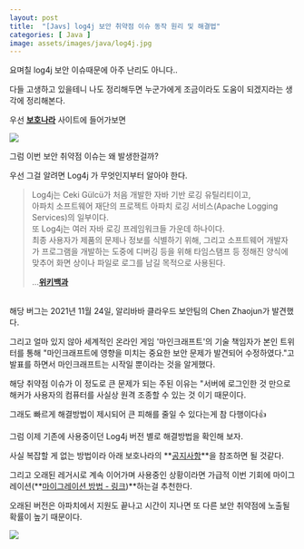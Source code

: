 ```yaml
---
layout: post
title:  "[Javs] log4j 보안 취약점 이슈 동작 원리 및 해결법"
categories: [ Java ]
image: assets/images/java/log4j.jpg
---
```


요며칠 log4j 보안 이슈때문에 아주 난리도 아니다..

다들 고생하고 있을테니 나도 정리해두면 누군가에게 조금이라도 도움이 되겠지라는 생각에 정리해본다.

우선 **[보호나라](https://www.boho.or.kr/data/secNoticeView.do?bulletin_writing_sequence=36389)** 사이트에 들어가보면

![](https://velog.velcdn.com/images/clothes/post/abaad36c-3c0d-4e86-8f88-e99cd9e54b7b/image.png)

그럼 이번 보안 취약점 이슈는 왜 발생한걸까?

우선 그걸 알려면 Log4j 가 무엇인지부터 알아야 한다.

> Log4j는 Ceki Gülcü가 처음 개발한 자바 기반 로깅 유틸리티이고,  
> 아파치 소프트웨어 재단의 프로젝트 아파치 로깅 서비스(Apache Logging Services)의 일부이다.  
> 또 Log4j는 여러 자바 로깅 프레임워크들 가운데 하나이다.  
> 최종 사용자가 제품의 문제나 정보를 식별하기 위해, 그리고 소프트웨어 개발자가 프로그램을 개발하는 도중에 디버깅 등을 위해 타임스탬프 등 정해진 양식에 맞추어 화면 상이나 파일로 로그를 남길 목적으로 사용된다.  
>   
> ...**[위키백과](https://ko.wikipedia.org/wiki/Log4j)**

<br>
해당 버그는 2021년 11월 24일, 알리바바 클라우드 보안팀의 Chen Zhaojun가 발견했다.

그리고 얼마 있지 않아 세계적인 온라인 게임 '마인크래프트'의 기술 책임자가 본인 트위터를 통해 "마인크래프트에 영향을 미치는 중요한 보안 문제가 발견되어 수정하였다."고 발표를 하면서 마인크래프트는 시작일 뿐이라는 것을 알게했다.

해당 취약점 이슈가 이 정도로 큰 문제가 되는 주된 이유는 "서버에 로그인한 것 만으로 해커가 사용자의 컴퓨터를 사실상 원격 조종할 수 있는 것 이기 때문이다.

그래도 빠르게 해결방법이 제시되어 큰 피해를 줄일 수 있다는게 참 다행이다👍

그럼 이제 기존에 사용중이던 Log4j 버전 별로 해결방법을 확인해 보자.

사실 복잡할 게 없는 방법이라 아래 보호나라의 **[공지사항](https://www.boho.or.kr/data/secNoticeView.do?bulletin_writing_sequence=36389)**을 참조하면 될 것같다.

그리고 오래된 레거시로 계속 이어가며 사용중인 상황이라면 가급적 이번 기회에 마이그레이션(**[마이그레이션 방법 - 링크](https://coding-plant.tistory.com/59))**하는걸 추천한다.

오래된 버전은 아파치에서 지원도 끝나고 시간이 지나면 또 다른 보안 취약점에 노출될 확률이 높기 때문이다.

![](https://velog.velcdn.com/images/clothes/post/39f7bd84-6339-4278-8767-959639bda40a/image.png)